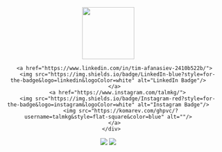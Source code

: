 <div id="header" align="center">
  <img src="https://media.giphy.com/media/lP8xu5t2DLGG045H8F/giphy.gif" width="120"/>
          <div id="badges">
            
        <a href="https://www.linkedin.com/in/tim-afanasiev-2410b522b/">
          <img src="https://img.shields.io/badge/LinkedIn-blue?style=for-the-badge&logo=linkedin&logoColor=white" alt="LinkedIn Badge"/>
        </a>
          <a href="https://www.instagram.com/talmkg/">
          <img src="https://img.shields.io/badge/Instagram-red?style=for-the-badge&logo=instagram&logoColor=white" alt="Instagram Badge"/>
            <img src="https://komarev.com/ghpvc/?username=talmkg&style=flat-square&color=blue" alt=""/>
        </a>
      </div>
</div>


![](https://raw.githubusercontent.com/talmkg/github-stats/master/generated/overview.svg#gh-dark-mode-only)
![](https://raw.githubusercontent.com/username/github-stats/master/generated/languages.svg#gh-dark-mode-only)

